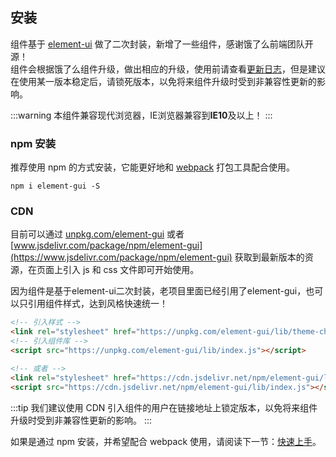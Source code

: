 ## 安装

组件基于 [element-ui](https://element.eleme.cn/#/zh-CN) 做了二次封装，新增了一些组件，感谢饿了么前端团队开源！  
组件会根据饿了么组件升级，做出相应的升级，使用前请查看[更新日志](/#/component/changelog)，但是建议在使用某一版本稳定后，请锁死版本，以免将来组件升级时受到非兼容性更新的影响。

:::warning
本组件兼容现代浏览器，IE浏览器兼容到**IE10**及以上！
:::

### npm 安装

推荐使用 npm 的方式安装，它能更好地和 [webpack](https://webpack.js.org/) 打包工具配合使用。

```shell
npm i element-gui -S
```

### CDN

目前可以通过 [unpkg.com/element-gui](https://unpkg.com/element-gui/) 或者 [www.jsdelivr.com/package/npm/element-gui](https://www.jsdelivr.com/package/npm/element-gui) 获取到最新版本的资源，在页面上引入 js 和 css 文件即可开始使用。

因为组件是基于element-ui二次封装，老项目里面已经引用了element-gui，也可以只引用组件样式，达到风格快速统一！

```html
<!-- 引入样式 -->
<link rel="stylesheet" href="https://unpkg.com/element-gui/lib/theme-chalk/index.css">
<!-- 引入组件库 -->
<script src="https://unpkg.com/element-gui/lib/index.js"></script>

<!-- 或者 -->
<link rel="stylesheet" href="https://cdn.jsdelivr.net/npm/element-gui/lib/theme-chalk/index.css">
<script src="https://cdn.jsdelivr.net/npm/element-gui/lib/index.js"></script>
```

:::tip
我们建议使用 CDN 引入组件的用户在链接地址上锁定版本，以免将来组件升级时受到非兼容性更新的影响。
:::

如果是通过 npm 安装，并希望配合 webpack 使用，请阅读下一节：[快速上手](/#/component/quickstart)。